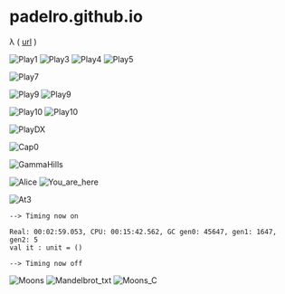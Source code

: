 # padelro.github.io

&lambda; ( [url](https://padelro.github.io/) )

![Play1](./adata/out/eon1.png "1")
![Play3](./adata/out/eon9000.png "9000")
![Play4](./adata/out/eon9002.png "9002")
![Play5](./adata/out/eon9003.png "9003")

![Play7](./adata/s2.png "g2")

![Play9](./adata/1522613678875.gif "zeros")
![Play9](./adata/1522613678875_2.gif "zeros2")

![Play10](./adata/capture/Clock_high.gif "clock_h")
![Play10](./adata/capture/Clock_low.gif "clock_l")

![PlayDX](./adata/MSAA4x_DX12.png "msaa4x_dx12")

![Cap0](./adata/Cap0.gif "Cap_")

![GammaHills](./adata/GammaHills.png "GammaHills")

![Alice](./adata/alice.png "Alice")
![You_are_here](./adata/you_are_here.png "DeepMind")

![At3](./adata/At3.png "At3")

    --> Timing now on

    Real: 00:02:59.053, CPU: 00:15:42.562, GC gen0: 45647, gen1: 1647, gen2: 5
    val it : unit = ()

    --> Timing now off

![Moons](./adata/smoons.png "smoons")
![Mandelbrot_txt](./adata/mandelbrot_txt.png "Mandelbrot_txt")
![Moons_C](./adata/smoons_continuum.gif "smoons_continuum")

